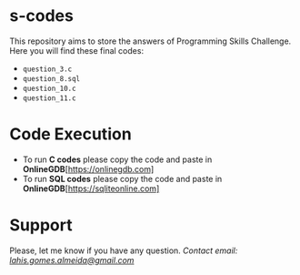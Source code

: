 # s-codes

This repository aims to store the answers of Programming Skills Challenge. Here you will find these final codes:

- `question_3.c`
- `question_8.sql`
- `question_10.c`
- `question_11.c`


# Code Execution

- To run **C codes** please copy the code and paste in **OnlineGDB**[https://onlinegdb.com]
- To run **SQL codes** please copy the code and paste in **OnlineGDB**[https://sqliteonline.com]

# Support

Please, let me know if you have any question.
*Contact email: lahis.gomes.almeida@gmail.com*
